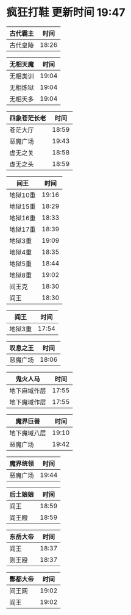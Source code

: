 # 疯狂打鞋 更新时间 19:47

| 古代霸主   | 时间    |
|--------|-------|
| 古代皇陵 | 18:26 |

| 无相天魔   | 时间    |
|--------|-------|
| 无相类训 | 19:04 |
| 无相炼狱 | 19:04 |
| 无相夭多 | 19:04 |

| 四象苍茫长老   | 时间    |
|--------|-------|
| 苍茫大厅 | 18:59 |
| 恶魔广场 | 19:43 |
| 虚无之关 | 18:58 |
| 虚无之头 | 18:59 |

| 间王   | 时间    |
|--------|-------|
| 地狱10重 | 19:16 |
| 地狱15重 | 18:29 |
| 地狱16重 | 18:33 |
| 地狱17重 | 18:39 |
| 地狱3重 | 19:09 |
| 地狱4重 | 18:35 |
| 地狱5重 | 18:44 |
| 地狱8重 | 19:02 |
| 间王克 | 18:30 |
| 阎王 | 18:30 |

| 阎王   | 时间    |
|--------|-------|
| 地狱3重 | 17:54 |

| 叹息之王   | 时间    |
|--------|-------|
| 恶魔广场 | 18:06 |

| 鬼火人马   | 时间    |
|--------|-------|
| 地下麻域作层 | 17:55 |
| 地下魔域作层 | 17:55 |

| 魔界巨兽   | 时间    |
|--------|-------|
| 地下魔域八层 | 19:10 |
| 恶魔广场 | 19:42 |

| 魔界统领   | 时间    |
|--------|-------|
| 恶魔广场 | 19:44 |

| 后土娘娘   | 时间    |
|--------|-------|
| 阎王 | 18:59 |
| 阎王殿 | 18:59 |

| 东岳大帝   | 时间    |
|--------|-------|
| 阎王 | 18:37 |
| 则王殴 | 18:37 |

| 酆都大帝   | 时间    |
|--------|-------|
| 间王网 | 19:02 |
| 阎王 | 19:02 |